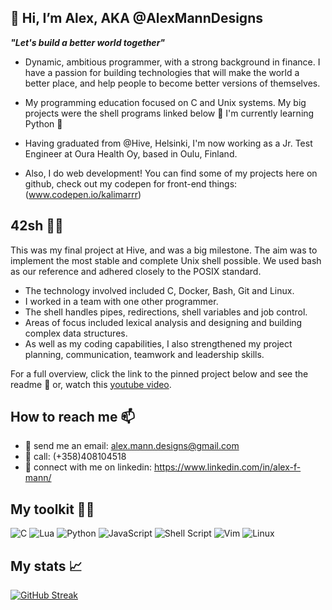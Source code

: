## 👋 Hi, I’m Alex, AKA @AlexMannDesigns

***"Let's build a better world together"***

- Dynamic, ambitious programmer, with a strong background in finance. I have a passion for building technologies that will make the world a better place, and help people to become better versions of themselves.

- My programming education focused on C and Unix systems. My big projects were the shell programs linked below 👀 I'm currently learning Python 🐍

- Having graduated from @Hive, Helsinki, I'm now working as a Jr. Test Engineer at Oura Health Oy, based in Oulu, Finland.

- Also, I do web development! You can find some of my projects here on github, check out my codepen for front-end things: (www.codepen.io/kalimarrr)

## 42sh 👨‍💻 

This was my final project at Hive, and was a big milestone. The aim was to implement the most stable and complete Unix shell possible. We used bash as our reference and adhered closely to the POSIX standard.

- The technology involved included C, Docker, Bash, Git and Linux.
- I worked in a team with one other programmer.
- The shell handles pipes, redirections, shell variables and job control.
- Areas of focus included lexical analysis and designing and building complex data structures.
- As well as my coding capabilities, I also strengthened my project planning, communication, teamwork and leadership skills.

For a full overview, click the link to the pinned project below and see the readme 📖 or, watch this [youtube video](https://www.youtube.com/watch?v=b0ElN0rlrEs).

## How to reach me 📫

- 📧  send me an email: alex.mann.designs@gmail.com 
- 📱   call: (+358)408104518
- 🤝  connect with me on linkedin: https://www.linkedin.com/in/alex-f-mann/

## My toolkit 🧰🔧 
![C](https://img.shields.io/badge/c-%2300599C.svg?style=for-the-badge&logo=c&logoColor=white)
![Lua](https://img.shields.io/badge/lua-%232C2D72.svg?style=for-the-badge&logo=lua&logoColor=white)
![Python](https://img.shields.io/badge/python-3670A0?style=for-the-badge&logo=python&logoColor=ffdd54)
![JavaScript](https://img.shields.io/badge/javascript-%23323330.svg?style=for-the-badge&logo=javascript&logoColor=%23F7DF1E)
![Shell Script](https://img.shields.io/badge/shell_script-%23121011.svg?style=for-the-badge&logo=gnu-bash&logoColor=white)
![Vim](https://img.shields.io/badge/VIM-%2311AB00.svg?style=for-the-badge&logo=vim&logoColor=white)
![Linux](https://img.shields.io/badge/Linux-FCC624?style=for-the-badge&logo=linux&logoColor=black)

## My stats 📈
[![GitHub Streak](http://github-readme-streak-stats.herokuapp.com?user=AlexMannDesigns&theme=github-dark-blue&date_format=j%20M%5B%20Y%5D)](https://git.io/streak-stats)

<!---
AlexMannDesigns/AlexMannDesigns is a ✨ special ✨ repository because its `README.md` (this file) appears on your GitHub profile.
You can click the Preview link to take a look at your changes.
--->
